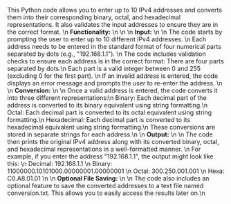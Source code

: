 This Python code allows you to enter up to 10 IPv4 addresses and converts them into their corresponding binary, octal, and hexadecimal representations. It also validates the input addresses to ensure they are in the correct format.
\n
**Functionality:** \n
\n
\n
**Input:** \n
\n
The code starts by prompting the user to enter up to 10 different IPv4 addresses. \n
Each address needs to be entered in the standard format of four numerical parts separated by dots (e.g., "192.168.1.1"). \n
The code includes validation checks to ensure each address is in the correct format:
There are four parts separated by dots.\n
Each part is a valid integer between 0 and 255 (excluding 0 for the first part). \n
If an invalid address is entered, the code displays an error message and prompts the user to re-enter the address. \n
\n
**Conversion:** \n
\n
Once a valid address is entered, the code converts it into three different representations:\n
Binary: Each decimal part of the address is converted to its binary equivalent using string formatting.\n
Octal: Each decimal part is converted to its octal equivalent using string formatting.\n
Hexadecimal: Each decimal part is converted to its hexadecimal equivalent using string formatting.\n
These conversions are stored in separate strings for each address.\n
\n
**Output:** \n
\n
The code then prints the original IPv4 address along with its converted binary, octal, and hexadecimal representations in a well-formatted manner. \n
For example, if you enter the address "192.168.1.1", the output might look like this: \n
Decimal: 192.168.1.1 \n
Binary: 11000000.10101000.00000001.00000001 \n
Octal: 300.250.001.001 \n
Hexa: C0.A8.01.01 \n
\n
**Optional File Saving:** \n
\n
The code also includes an optional feature to save the converted addresses to a text file named conversion.txt. This allows you to easily access the results later on.\n
